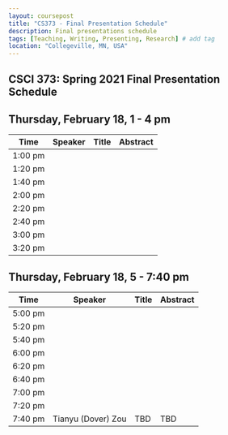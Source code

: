 ```yaml
---
layout: coursepost
title: "CS373 - Final Presentation Schedule"
description: Final presentations schedule
tags: [Teaching, Writing, Presenting, Research] # add tag
location: "Collegeville, MN, USA"
---
```


## CSCI 373: Spring 2021 Final Presentation Schedule

## Thursday, February 18, 1 - 4 pm

| **Time** | **Speaker** | **Title** | **Abstract** |
| -------- | ----------- | --------- | ------------ |
| 1:00 pm | | | |
| 1:20 pm | | | |
| 1:40 pm | | | |
| 2:00 pm | | | |
| 2:20 pm | | | |
| 2:40 pm | | | |
| 3:00 pm | | | |
| 3:20 pm | | | |


## Thursday, February 18, 5 - 7:40 pm

| **Time** | **Speaker** | **Title** | **Abstract** |
| -------- | ----------- | --------- | ------------ |
| 5:00 pm | | | |
| 5:20 pm | | | |
| 5:40 pm | | | |
| 6:00 pm | | | |
| 6:20 pm | | | |
| 6:40 pm | | | |
| 7:00 pm | | | |
| 7:20 pm | | | |
| 7:40 pm | Tianyu (Dover) Zou | TBD | TBD |
